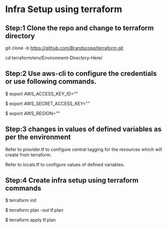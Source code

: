 # Infra Setup using terraform

## Step:1 Clone the repo and change to terraform directory

git clone -b <Branch-Name> https://github.com/Brandscope/terraform.git

cd terraform/env/Environment-Directory-Here/

## Step:2 Use aws-cli to configure the credentials or use following commands.

$ export AWS_ACCESS_KEY_ID="<Your-AccessKey-Id>"

$ export AWS_SECRET_ACCESS_KEY="<Your-SecretKey-Id>"

$ export AWS_REGION="<region-name>"

## Step:3 changes in values of defined variables as per the environment

Refer to provider.tf to configure central tagging for the resources which will create from terraform.

Refer to locals.tf to configure values of defined variables.


## Step:4 Create infra setup using terraform commands

$ terraform init

$ terraform plan -out tf.plan

$ terraform apply tf.plan


